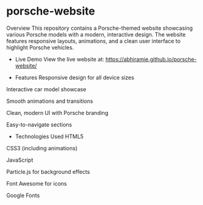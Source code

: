 # porsche-website

Overview
This repository contains a Porsche-themed website showcasing various Porsche models with a modern, interactive design. The website features responsive layouts, animations, and a clean user interface to highlight Porsche vehicles.

* Live Demo
View the live website at: https://abhiramie.github.io/porsche-website/

* Features
Responsive design for all device sizes

Interactive car model showcase

Smooth animations and transitions

Clean, modern UI with Porsche branding

Easy-to-navigate sections

* Technologies Used
HTML5

CSS3 (including animations)

JavaScript

Particle.js for background effects

Font Awesome for icons

Google Fonts

